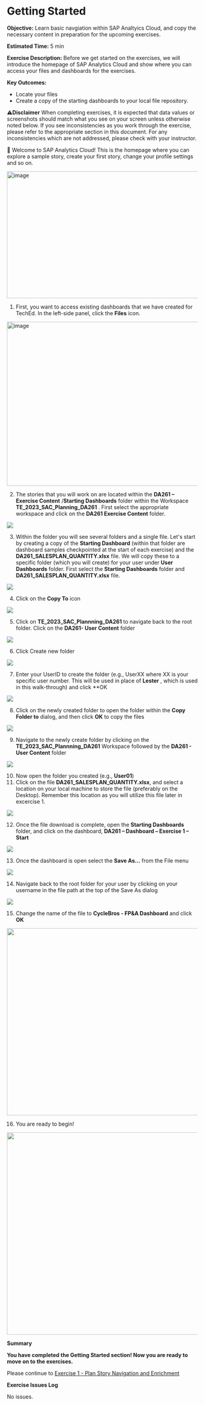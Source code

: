 # **Getting Started**

**Objective:** Learn basic navgiation within SAP Analtyics Cloud, and copy the necessary content in preparation for the upcoming exercises.

**Estimated Time:** 5 min

**Exercise Description:** Before we get started on the exercises, we
will introduce the homepage of SAP Analytics Cloud and show where you
can access your files and dashboards for the exercises.

**Key Outcomes:**

- Locate your files
- Create a copy of the starting dashboards to your local file
  repository.

⚠️**Disclaimer** When completing exercises, it is expected that data
values or screenshots should match what you see on your screen unless
otherwise noted below. If you see inconsistencies as you work through
the exercise, please refer to the appropriate section in this document.
For any inconsistencies which are not addressed, please check with your
instructor.

🚩 Welcome to SAP Analytics Cloud! This is the homepage where you can
explore a sample story, create your first story, change your profile
settings and so on.

<img alt="image" src="./images/image1.png" style="width:624.0px;height:334.93344px;"/>

1. First, you want to access existing dashboards that we have created
   for TechEd. In the left-side panel, click the **Files** icon.

<img alt="image" src="./images/image2.png" style="width:624.0px;height:433.26624px;"/>

2. The stories that you will work on are located within
   the  **DA261 – Exercise Content** /**Starting Dashboards** folder within
   the Workspace  **TE_2023_SAC_Planning_DA261** .   First select the appropriate workspace and
   click on the **DA261 Exercise Content** folder.

<img src="./images/image3.png" />

3. Within the
   folder you will see several folders and a single file.  Let's start by creating a copy of the **Starting
   Dashboard** (within that folder are dashboard samples checkpointed at
   the start of each exercise) and the **DA261_SALESPLAN_QUANTITY.xlsx** file.  We will copy these to a specific folder
   (which you will create) for your user under **User Dashboards** folder.
   First select the **Starting Dashboards** folder and **DA261_SALESPLAN_QUANTITY.xlsx**
   file.

<img src="./images/image4.png" />

4. Click on the **Copy To** icon

<img src="./images/image5.png" />

5. Click on **TE_2023_SAC_Plannning_DA261** to navigate back to the
   root folder. Click on the **DA261- User Content** folder

<img src="./images/image6_1.png" />

6. Click Create new folder

<img src="./images/image6_5.png" />

7. Enter your UserID to create the folder (e.g., UserXX
   where XX is your specific user number.
   This will be used in place of  **Lester** , which is used in this walk-through)
   and click **OK

<img src="./images/image6_7.png" />

8. Click on the
   newly created folder to open the folder within the **Copy Folder to**
   dialog, and then click **OK** to copy the files

<img src="./images/image6_9.png" />

9. Navigate to the
   newly create folder by clicking on the **TE_2023_SAC_Plannning_DA261** Workspace
   followed by the **DA261 - User Content** folder

<img src="./images/image7_1.png"/>

10. Now open the folder you created (e.g., **User01**)
11. Click on the file **DA261_SALESPLAN_QUANTITY.xlsx**, and select a location on your local machine to store the file (preferably on the Desktop).  Remember this location as you will utilize this file later in excercise 1.

<img src="./images/image7_2.png"/>

12. Once the file download is complete, open the **Starting Dashboards** folder, and click on the dashboard, **DA261 – Dashboard – Exercise 1 –  Start**

<img src="./images/image7_3.png"/>

13. Once the dashboard is open select the **Save As...** from the File menu

<img src="./images/image8.png"/>

14. Navigate back to the root folder for your user by clicking on your
    username in the file path at the top of the Save As dialog

<img src="./images/image9.png"/>

15. Change the name of the file to **CycleBros - FP&A Dashboard** and
    click **OK**

<img src="./images/image10.png" style="width:724px;height:494px;"/>

16. You are ready to begin!

<img src="./images/image11.png" style="width:824px;height:534px;"/>

**Summary**

**You have completed the Getting Started section! Now you are ready to
move on to the exercises.**

Please continue to [Exercise 1 - Plan Story Navigation and Enrichment](https://github.com/SAP-samples/teched2023-DA261/tree/main/exercises/ex1)

**Exercise Issues Log**

No issues.
